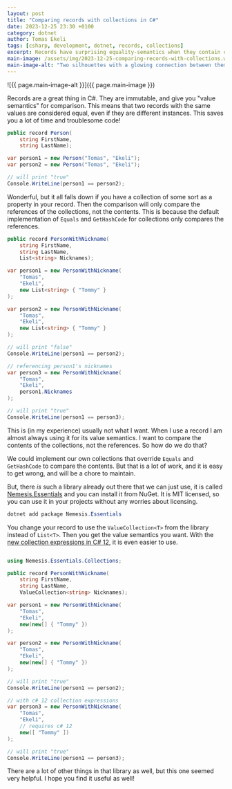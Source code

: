 ```yaml
---
layout: post
title: "Comparing records with collections in C#"
date: 2023-12-25 23:30 +0100
category: dotnet
author: Tomas Ekeli
tags: [csharp, development, dotnet, records, collections]
excerpt: Records have surprising equality-semantics when they contain collections. Here is a simple way to fix it.
main-image: /assets/img/2023-12-25-comparing-records-with-collections.webp
main-image-alt: "Two silhouettes with a glowing connection between them representing equal C# records."
---
```


![{{ page.main-image-alt }}]({{ page.main-image }})

Records are a great thing in C#. They are immutable, and give you "value semantics" for comparison. This means that two records with the same values are considered equal, even if they are different instances. This saves you a lot of time and troublesome code!

```csharp
public record Person(
    string FirstName,
    string LastName);

var person1 = new Person("Tomas", "Ekeli");
var person2 = new Person("Tomas", "Ekeli");

// will print "true"
Console.WriteLine(person1 == person2);
```

Wonderful, but it all falls down if you have a collection of some sort as a property in your record. Then the comparison will only compare the references of the collections, not the contents. This is because the default implementation of `Equals` and `GetHashCode` for collections only compares the references.

```csharp
public record PersonWithNickname(
    string FirstName,
    string LastName,
    List<string> Nicknames);

var person1 = new PersonWithNickname(
    "Tomas",
    "Ekeli",
    new List<string> { "Tommy" }
);

var person2 = new PersonWithNickname(
    "Tomas",
    "Ekeli",
    new List<string> { "Tommy" }
);

// will print "false"
Console.WriteLine(person1 == person2);

// referencing person1's nicknames
var person3 = new PersonWithNickname(
    "Tomas",
    "Ekeli",
    person1.Nicknames
);

// will print "true"
Console.WriteLine(person1 == person3);
```

This is (in my experience) usually not what I want. When I use a record I am almost always using it for its value semantics. I want to compare the contents of the collections, not the references. So how do we do that?

We could implement our own collections that override `Equals` and `GetHashCode` to compare the contents. But that is a lot of work, and it is easy to get wrong, and will be a chore to maintain.

But, there *is* such a library already out there that we can just use, it is called [Nemesis.Essentials](https://github.com/nemesissoft/Nemesis.Essentials) and you can install it from NuGet. It is MIT licensed, so you can use it in your projects without any worries about licensing.

```powershell
dotnet add package Nemesis.Essentials
```

You change your record to use the `ValueCollection<T>` from the library instead of `List<T>`. Then you get the value semantics you want. With the [new collection expressions in C# 12](https://learn.microsoft.com/en-us/dotnet/csharp/whats-new/csharp-12#collection-expressions), it is even easier to use.

```csharp

using Nemesis.Essentials.Collections;

public record PersonWithNickname(
    string FirstName,
    string LastName,
    ValueCollection<string> Nicknames);

var person1 = new PersonWithNickname(
    "Tomas",
    "Ekeli",
    new(new[] { "Tommy" })
);

var person2 = new PersonWithNickname(
    "Tomas",
    "Ekeli",
    new(new[] { "Tommy" })
);

// will print "true"
Console.WriteLine(person1 == person2);

// with c# 12 collection expressions
var person3 = new PersonWithNickname(
    "Tomas",
    "Ekeli",
    // requires c# 12
    new([ "Tommy" ])
);

// will print "true"
Console.WriteLine(person1 == person3);
```

There are a lot of other things in that library as well, but this one seemed very helpful. I hope you find it useful as well!
